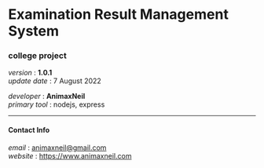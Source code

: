 # Examination Result Management System  
### college project  
*version* : **1.0.1**  
*update date* : 7 August 2022  
  
*developer* : **AnimaxNeil**  
*primary tool* : nodejs, express  
  
---
#### Contact Info  
*email* : animaxneil@gmail.com  
*website* : https://www.animaxneil.com  